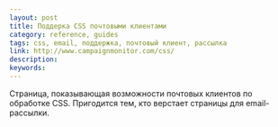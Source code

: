 ```yaml
---
layout: post
title: Поддерка CSS почтовыми клиентами
category: reference, guides
tags: css, email, поддержка, почтовый клиент, рассылка
link: http://www.campaignmonitor.com/css/
description:
keywords:
---
```


<p>Страница, показывающая возможности почтовых клиентов по обработке CSS. Пригодится тем, кто верстает страницы для email-рассылки.</p>
